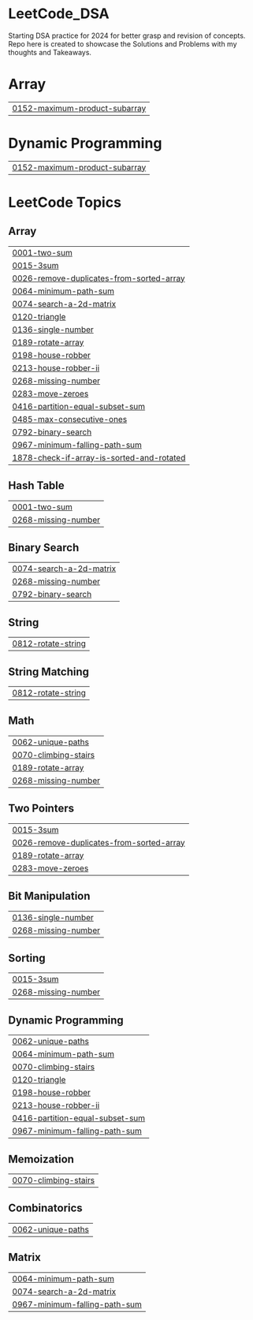 # LeetCode_DSA
Starting DSA practice for 2024 for better grasp and revision of concepts. Repo here is created to showcase the Solutions and Problems with my thoughts and  Takeaways.


# Array
|  |
| ------- |
| [0152-maximum-product-subarray](https://github.com/OpenSourcePundit/LeetCode_DSA/tree/master/0152-maximum-product-subarray) |
# Dynamic Programming
|  |
| ------- |
| [0152-maximum-product-subarray](https://github.com/OpenSourcePundit/LeetCode_DSA/tree/master/0152-maximum-product-subarray) |
<!---LeetCode Topics Start-->
# LeetCode Topics
## Array
|  |
| ------- |
| [0001-two-sum](https://github.com/OpenSourcePundit/LeetCode_DSA/tree/master/0001-two-sum) |
| [0015-3sum](https://github.com/OpenSourcePundit/LeetCode_DSA/tree/master/0015-3sum) |
| [0026-remove-duplicates-from-sorted-array](https://github.com/OpenSourcePundit/LeetCode_DSA/tree/master/0026-remove-duplicates-from-sorted-array) |
| [0064-minimum-path-sum](https://github.com/OpenSourcePundit/LeetCode_DSA/tree/master/0064-minimum-path-sum) |
| [0074-search-a-2d-matrix](https://github.com/OpenSourcePundit/LeetCode_DSA/tree/master/0074-search-a-2d-matrix) |
| [0120-triangle](https://github.com/OpenSourcePundit/LeetCode_DSA/tree/master/0120-triangle) |
| [0136-single-number](https://github.com/OpenSourcePundit/LeetCode_DSA/tree/master/0136-single-number) |
| [0189-rotate-array](https://github.com/OpenSourcePundit/LeetCode_DSA/tree/master/0189-rotate-array) |
| [0198-house-robber](https://github.com/OpenSourcePundit/LeetCode_DSA/tree/master/0198-house-robber) |
| [0213-house-robber-ii](https://github.com/OpenSourcePundit/LeetCode_DSA/tree/master/0213-house-robber-ii) |
| [0268-missing-number](https://github.com/OpenSourcePundit/LeetCode_DSA/tree/master/0268-missing-number) |
| [0283-move-zeroes](https://github.com/OpenSourcePundit/LeetCode_DSA/tree/master/0283-move-zeroes) |
| [0416-partition-equal-subset-sum](https://github.com/OpenSourcePundit/LeetCode_DSA/tree/master/0416-partition-equal-subset-sum) |
| [0485-max-consecutive-ones](https://github.com/OpenSourcePundit/LeetCode_DSA/tree/master/0485-max-consecutive-ones) |
| [0792-binary-search](https://github.com/OpenSourcePundit/LeetCode_DSA/tree/master/0792-binary-search) |
| [0967-minimum-falling-path-sum](https://github.com/OpenSourcePundit/LeetCode_DSA/tree/master/0967-minimum-falling-path-sum) |
| [1878-check-if-array-is-sorted-and-rotated](https://github.com/OpenSourcePundit/LeetCode_DSA/tree/master/1878-check-if-array-is-sorted-and-rotated) |
## Hash Table
|  |
| ------- |
| [0001-two-sum](https://github.com/OpenSourcePundit/LeetCode_DSA/tree/master/0001-two-sum) |
| [0268-missing-number](https://github.com/OpenSourcePundit/LeetCode_DSA/tree/master/0268-missing-number) |
## Binary Search
|  |
| ------- |
| [0074-search-a-2d-matrix](https://github.com/OpenSourcePundit/LeetCode_DSA/tree/master/0074-search-a-2d-matrix) |
| [0268-missing-number](https://github.com/OpenSourcePundit/LeetCode_DSA/tree/master/0268-missing-number) |
| [0792-binary-search](https://github.com/OpenSourcePundit/LeetCode_DSA/tree/master/0792-binary-search) |
## String
|  |
| ------- |
| [0812-rotate-string](https://github.com/OpenSourcePundit/LeetCode_DSA/tree/master/0812-rotate-string) |
## String Matching
|  |
| ------- |
| [0812-rotate-string](https://github.com/OpenSourcePundit/LeetCode_DSA/tree/master/0812-rotate-string) |
## Math
|  |
| ------- |
| [0062-unique-paths](https://github.com/OpenSourcePundit/LeetCode_DSA/tree/master/0062-unique-paths) |
| [0070-climbing-stairs](https://github.com/OpenSourcePundit/LeetCode_DSA/tree/master/0070-climbing-stairs) |
| [0189-rotate-array](https://github.com/OpenSourcePundit/LeetCode_DSA/tree/master/0189-rotate-array) |
| [0268-missing-number](https://github.com/OpenSourcePundit/LeetCode_DSA/tree/master/0268-missing-number) |
## Two Pointers
|  |
| ------- |
| [0015-3sum](https://github.com/OpenSourcePundit/LeetCode_DSA/tree/master/0015-3sum) |
| [0026-remove-duplicates-from-sorted-array](https://github.com/OpenSourcePundit/LeetCode_DSA/tree/master/0026-remove-duplicates-from-sorted-array) |
| [0189-rotate-array](https://github.com/OpenSourcePundit/LeetCode_DSA/tree/master/0189-rotate-array) |
| [0283-move-zeroes](https://github.com/OpenSourcePundit/LeetCode_DSA/tree/master/0283-move-zeroes) |
## Bit Manipulation
|  |
| ------- |
| [0136-single-number](https://github.com/OpenSourcePundit/LeetCode_DSA/tree/master/0136-single-number) |
| [0268-missing-number](https://github.com/OpenSourcePundit/LeetCode_DSA/tree/master/0268-missing-number) |
## Sorting
|  |
| ------- |
| [0015-3sum](https://github.com/OpenSourcePundit/LeetCode_DSA/tree/master/0015-3sum) |
| [0268-missing-number](https://github.com/OpenSourcePundit/LeetCode_DSA/tree/master/0268-missing-number) |
## Dynamic Programming
|  |
| ------- |
| [0062-unique-paths](https://github.com/OpenSourcePundit/LeetCode_DSA/tree/master/0062-unique-paths) |
| [0064-minimum-path-sum](https://github.com/OpenSourcePundit/LeetCode_DSA/tree/master/0064-minimum-path-sum) |
| [0070-climbing-stairs](https://github.com/OpenSourcePundit/LeetCode_DSA/tree/master/0070-climbing-stairs) |
| [0120-triangle](https://github.com/OpenSourcePundit/LeetCode_DSA/tree/master/0120-triangle) |
| [0198-house-robber](https://github.com/OpenSourcePundit/LeetCode_DSA/tree/master/0198-house-robber) |
| [0213-house-robber-ii](https://github.com/OpenSourcePundit/LeetCode_DSA/tree/master/0213-house-robber-ii) |
| [0416-partition-equal-subset-sum](https://github.com/OpenSourcePundit/LeetCode_DSA/tree/master/0416-partition-equal-subset-sum) |
| [0967-minimum-falling-path-sum](https://github.com/OpenSourcePundit/LeetCode_DSA/tree/master/0967-minimum-falling-path-sum) |
## Memoization
|  |
| ------- |
| [0070-climbing-stairs](https://github.com/OpenSourcePundit/LeetCode_DSA/tree/master/0070-climbing-stairs) |
## Combinatorics
|  |
| ------- |
| [0062-unique-paths](https://github.com/OpenSourcePundit/LeetCode_DSA/tree/master/0062-unique-paths) |
## Matrix
|  |
| ------- |
| [0064-minimum-path-sum](https://github.com/OpenSourcePundit/LeetCode_DSA/tree/master/0064-minimum-path-sum) |
| [0074-search-a-2d-matrix](https://github.com/OpenSourcePundit/LeetCode_DSA/tree/master/0074-search-a-2d-matrix) |
| [0967-minimum-falling-path-sum](https://github.com/OpenSourcePundit/LeetCode_DSA/tree/master/0967-minimum-falling-path-sum) |
<!---LeetCode Topics End-->